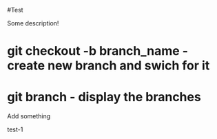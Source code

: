 #Test

Some description!

# git checkout -b branch_name - create new branch and swich for it

# git branch - display the branches

Add something

test-1
